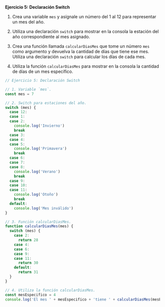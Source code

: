 **Ejercicio 5: Declaración Switch**

1. Crea una variable `mes` y asígnale un número del 1 al 12 para representar un mes del año.

2. Utiliza una declaración `switch` para mostrar en la consola la estación del año correspondiente al mes asignado.

3. Crea una función llamada `calcularDiasMes` que tome un número `mes` como argumento y devuelva la cantidad de días que tiene ese mes. Utiliza una declaración `switch` para calcular los días de cada mes.

4. Utiliza la función `calcularDiasMes` para mostrar en la consola la cantidad de días de un mes específico.

```javascript
// Ejercicio 5: Declaración Switch

// 1. Variable `mes`.
const mes = 7

// 2. Switch para estaciones del año.
switch (mes) {
  case 12:
  case 1:
  case 2:
    console.log('Invierno')
    break
  case 3:
  case 4:
  case 5:
    console.log('Primavera')
    break
  case 6:
  case 7:
  case 8:
    console.log('Verano')
    break
  case 9:
  case 10:
  case 11:
    console.log('Otoño')
    break
  default:
    console.log('Mes inválido')
}

// 3. Función calcularDiasMes.
function calcularDiasMes(mes) {
  switch (mes) {
    case 2:
      return 28
    case 4:
    case 6:
    case 9:
    case 11:
      return 30
    default:
      return 31
  }
}

// 4. Utiliza la función calcularDiasMes.
const mesEspecifico = 4
console.log('El mes ' + mesEspecifico + 'tiene ' + calcularDiasMes(mesEspecifico) + ' días.')
```

